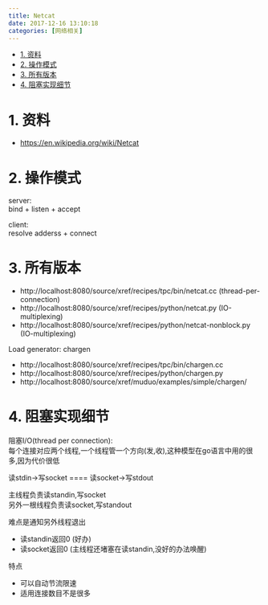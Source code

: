 ```yaml
---
title: Netcat
date: 2017-12-16 13:10:18
categories: [网络相关]
---
```



<!-- TOC -->

- [1. 资料](#1-资料)
- [2. 操作模式](#2-操作模式)
- [3. 所有版本](#3-所有版本)
- [4. 阻塞实现细节](#4-阻塞实现细节)

<!-- /TOC -->


<a id="markdown-1-资料" name="1-资料"></a>
# 1. 资料

* https://en.wikipedia.org/wiki/Netcat


<a id="markdown-2-操作模式" name="2-操作模式"></a>
# 2. 操作模式

server:  
bind + listen + accept  


client:  
resolve adderss + connect  


<a id="markdown-3-所有版本" name="3-所有版本"></a>
# 3. 所有版本

* http://localhost:8080/source/xref/recipes/tpc/bin/netcat.cc  (thread-per-connection)
* http://localhost:8080/source/xref/recipes/python/netcat.py (IO-multiplexing)
* http://localhost:8080/source/xref/recipes/python/netcat-nonblock.py (IO-multiplexing)


Load generator: chargen
* http://localhost:8080/source/xref/recipes/tpc/bin/chargen.cc 
* http://localhost:8080/source/xref/recipes/python/chargen.py
* http://localhost:8080/source/xref/muduo/examples/simple/chargen/


<a id="markdown-4-阻塞实现细节" name="4-阻塞实现细节"></a>
# 4. 阻塞实现细节

阻塞I/O(thread per connection):  
每个连接对应两个线程,一个线程管一个方向(发,收),这种模型在go语言中用的很多,因为代价很低


读stdin->写socket ==== 读socket->写stdout

主线程负责读standin,写socket  
另外一根线程负责读socket,写standout  

难点是通知另外线程退出

* 读standin返回0 (好办)
* 读socket返回0  (主线程还堵塞在读standin,没好的办法唤醒)


特点
* 可以自动节流限速
* 适用连接数目不是很多


